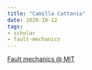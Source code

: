 ```yaml
---
title: "Camilla Cattania"
date: 2020-10-12
tags:
- scholar
- fault-mechanics
---
```


[Fault mechanics @ MIT](https://eqsci.mit.edu/camcat/)


